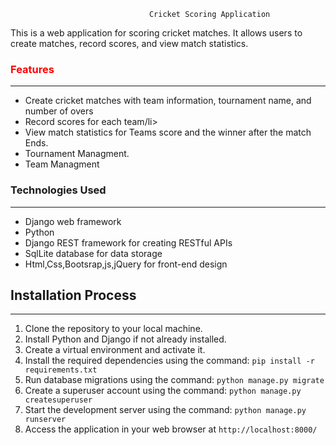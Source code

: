                                    Cricket Scoring Application 
                                                            
                                                            
This is a web application for scoring cricket matches. It allows users to create matches, record scores, and view match statistics.

<h3 style="color:red;">Features</h3>
<hr>


<ul >
  <li>Create cricket matches with team information, tournament name, and number of overs</li>
  <li>Record scores for each team/li>
  <li>View match statistics for Teams score and the winner after the match Ends.</li>
  <li>Tournament Managment.</li>
  <li>Team Managment</li>
</ul> 

<h3>Technologies Used</h3>
<hr>
<ul>
  <li>Django web framework</li>
  <li>Python</li>
  <li>Django REST framework for creating RESTful APIs</li>
  <li>SqlLite database for data storage</li>
  <li>Html,Css,Bootsrap,js,jQuery for front-end design</li>
</ul>




<h2>Installation Process</h2>
<hr>
<ol>
  <li>Clone the repository to your local machine.</li>
  <li>Install Python and Django if not already installed.</li>
  <li>Create a virtual environment and activate it.</li>
  <li>Install the required dependencies using the command: <code>pip install -r requirements.txt</code></li>
  
  
  <li>Run database migrations using the command: <code>python manage.py migrate</code></li>
  <li>Create a superuser account using the command: <code>python manage.py createsuperuser</code></li>
  <li>Start the development server using the command: <code>python manage.py runserver</code></li>
  <li>Access the application in your web browser at <code>http://localhost:8000/</code></li>
</ol>
